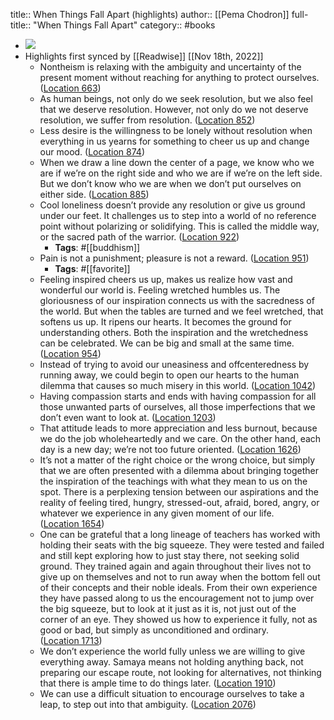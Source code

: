 title:: When Things Fall Apart (highlights)
author:: [[Pema Chodron]]
full-title:: "When Things Fall Apart"
category:: #books

- ![](https://images-na.ssl-images-amazon.com/images/I/51oJhGqBSLL._SL200_.jpg)
- Highlights first synced by [[Readwise]] [[Nov 18th, 2022]]
	- Nontheism is relaxing with the ambiguity and uncertainty of the present moment without reaching for anything to protect ourselves. ([Location 663](https://readwise.io/to_kindle?action=open&asin=B00BBXJH2C&location=663))
	- As human beings, not only do we seek resolution, but we also feel that we deserve resolution. However, not only do we not deserve resolution, we suffer from resolution. ([Location 852](https://readwise.io/to_kindle?action=open&asin=B00BBXJH2C&location=852))
	- Less desire is the willingness to be lonely without resolution when everything in us yearns for something to cheer us up and change our mood. ([Location 874](https://readwise.io/to_kindle?action=open&asin=B00BBXJH2C&location=874))
	- When we draw a line down the center of a page, we know who we are if we’re on the right side and who we are if we’re on the left side. But we don’t know who we are when we don’t put ourselves on either side. ([Location 885](https://readwise.io/to_kindle?action=open&asin=B00BBXJH2C&location=885))
	- Cool loneliness doesn’t provide any resolution or give us ground under our feet. It challenges us to step into a world of no reference point without polarizing or solidifying. This is called the middle way, or the sacred path of the warrior. ([Location 922](https://readwise.io/to_kindle?action=open&asin=B00BBXJH2C&location=922))
		- **Tags**: #[[buddhism]]
	- Pain is not a punishment; pleasure is not a reward. ([Location 951](https://readwise.io/to_kindle?action=open&asin=B00BBXJH2C&location=951))
		- **Tags**: #[[favorite]]
	- Feeling inspired cheers us up, makes us realize how vast and wonderful our world is. Feeling wretched humbles us. The gloriousness of our inspiration connects us with the sacredness of the world. But when the tables are turned and we feel wretched, that softens us up. It ripens our hearts. It becomes the ground for understanding others. Both the inspiration and the wretchedness can be celebrated. We can be big and small at the same time. ([Location 954](https://readwise.io/to_kindle?action=open&asin=B00BBXJH2C&location=954))
	- Instead of trying to avoid our uneasiness and offcenteredness by running away, we could begin to open our hearts to the human dilemma that causes so much misery in this world. ([Location 1042](https://readwise.io/to_kindle?action=open&asin=B00BBXJH2C&location=1042))
	- Having compassion starts and ends with having compassion for all those unwanted parts of ourselves, all those imperfections that we don’t even want to look at. ([Location 1203](https://readwise.io/to_kindle?action=open&asin=B00BBXJH2C&location=1203))
	- That attitude leads to more appreciation and less burnout, because we do the job wholeheartedly and we care. On the other hand, each day is a new day; we’re not too future oriented. ([Location 1626](https://readwise.io/to_kindle?action=open&asin=B00BBXJH2C&location=1626))
	- It’s not a matter of the right choice or the wrong choice, but simply that we are often presented with a dilemma about bringing together the inspiration of the teachings with what they mean to us on the spot. There is a perplexing tension between our aspirations and the reality of feeling tired, hungry, stressed-out, afraid, bored, angry, or whatever we experience in any given moment of our life. ([Location 1654](https://readwise.io/to_kindle?action=open&asin=B00BBXJH2C&location=1654))
	- One can be grateful that a long lineage of teachers has worked with holding their seats with the big squeeze. They were tested and failed and still kept exploring how to just stay there, not seeking solid ground. They trained again and again throughout their lives not to give up on themselves and not to run away when the bottom fell out of their concepts and their noble ideals. From their own experience they have passed along to us the encouragement not to jump over the big squeeze, but to look at it just as it is, not just out of the corner of an eye. They showed us how to experience it fully, not as good or bad, but simply as unconditioned and ordinary. ([Location 1713](https://readwise.io/to_kindle?action=open&asin=B00BBXJH2C&location=1713))
	- We don’t experience the world fully unless we are willing to give everything away. Samaya means not holding anything back, not preparing our escape route, not looking for alternatives, not thinking that there is ample time to do things later. ([Location 1910](https://readwise.io/to_kindle?action=open&asin=B00BBXJH2C&location=1910))
	- We can use a difficult situation to encourage ourselves to take a leap, to step out into that ambiguity. ([Location 2076](https://readwise.io/to_kindle?action=open&asin=B00BBXJH2C&location=2076))